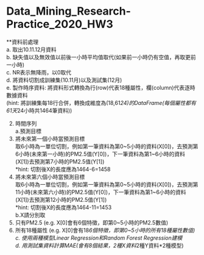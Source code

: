 # Data_Mining_Research-Practice_2020_HW3
**資料前處理  
 a. 取出10.11.12月資料  
 b. 缺失值以及無效值以前後一小時平均值取代(如果前一小時仍有空值，再取更前一小時)  
 c. NR表示無降雨，以0取代  
 d. 將資料切割成訓練集(10.11月)以及測試集(12月)  
 e. 製作時序資料: 將資料形式轉換為行(row)代表18種屬性，欄(column)代表逐時數據資料  
 (hint: 將訓練集每18行合併，轉換成維度為(18,61*24)的DataFrame(每個屬性都有61天*24小時共1464筆資料))  
  
2. 時間序列  
 a.預測目標  
  1. 將未來第一個小時當預測目標  
  取6小時為一單位切割，例如第一筆資料為第0~5小時的資料(X[0])，去預測第6小時(未來第一小時)的PM2.5值(Y[0])，下一筆資料為第1~6小時的資料(X[1])去預測第7小時的PM2.5值(Y[1])    
*hint: 切割後X的長度應為1464-6=1458  
  2. 將未來第六個小時當預測目標  
取6小時為一單位切割，例如第一筆資料為第0~5小時的資料(X[0])，去預測第11小時(未來第六小時)的PM2.5值(Y[0])，下一筆資料為第1~6小時的資料(X[1])去預測第12小時的PM2.5值(Y[1])    
*hint: 切割後X的長度應為1464-11=1453  
 b.X請分別取  
  1. 只有PM2.5 (e.g. X[0]會有6個特徵，即第0~5小時的PM2.5數值)  
  2. 所有18種屬性 (e.g. X[0]會有18*6個特徵，即第0~5小時的所有18種屬性數值)  
 c. 使用兩種模型Linear Regression和Random Forest Regression建模  
 d. 用測試集資料計算MAE(會有8個結果，2種X資料*2種Y資料*2種模型)  
